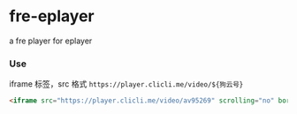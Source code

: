 # fre-eplayer
a fre player for eplayer

### Use
iframe 标签，src 格式 `https://player.clicli.me/video/${狗云号}`
```html
<iframe src="https://player.clicli.me/video/av95269" scrolling="no" border="0" frameborder="no" framespacing="0" allowfullscreen="true"> </iframe>
```